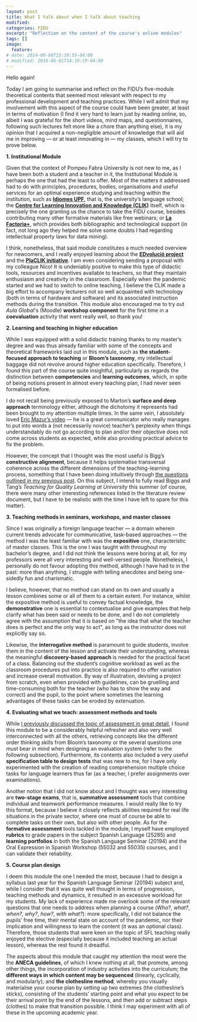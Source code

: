 ```yaml
---
layout: post
title: What I talk about when I talk about teaching
modified:
categories: FIDU
excerpt: "Reflection on the content of the course's online modules"
tags: []
image:
  feature:
# date: 2014-08-08T15:39:55-04:00
# modified: 2016-06-01T14:19:19-04:00
---
```


Hello again!

Today I am going to summarise and reflect on the FIDU’s five-module theoretical contents that seemed most relevant with respect to my professional development and teaching practices. While I will admit that my involvement with this aspect of the course could have been greater, at least in terms of motivation (I find it very hard to learn just by reading online, so, albeit I was grateful for the short videos, mind maps, and questionnaires, following such lectures felt more like a chore than anything else), it is my opinion that I acquired a non-negligible amount of knowledge that will aid me in improving — or at least innovating in — my classes, which I will try to prove below.


**1. Institutional Module**

Given that the context of Pompeu Fabra University is not new to me, as I have been both a student and a teacher in it, the Institutional Module is perhaps the one that had the least to offer. Most of the matters it addressed had to do with principles, procedures, bodies, organisations and useful services for an optimal experience studying and teaching within the institution, such as <a href="https://www.upf.edu/web/idiomesupf" target="_blank">**Idiomes UPF**</a>, that is, the university’s language school; the <a href="https://www.upf.edu/web/clik" target="_blank">**Centre for Learning Innovation and Knowledge (CLIK)**</a> itself, which is precisely the one granting us the chance to take the FIDU course, besides contributing many other formative materials like free webinars; or <a href="https://www.upf.edu/web/factoria" target="_blank">**La Factoria+**</a>, which provides both bibliographic and technological support (in fact, not long ago they helped me solve some doubts I had regarding intellectual property laws for data mining).

I think, nonetheless, that said module constitutes a much needed overview for newcomers, and I really enjoyed learning about the <a href="https://www.upf.edu/web/edvolucio" target="_blank">**EDvolució project**</a> and the <a href="https://www.upf.edu/web/clik/ajuts-placlik" target="_blank">**PlaCLIK initiative**</a>. I am even considering sending a proposal with my colleague Nico! It is undeniably positive to make this type of didactic tools, resources and incentives available to teachers, so that they maintain enthusiasm and creativity in the classroom. Especially when the pandemic started and we had to switch to online teaching, I believe the CLIK made a big effort to accompany lecturers not so well acquainted with technology (both in terms of hardware and software) and its associated instruction methods during the transition. This module also encouraged me to try out _Aula Global_'s (Moodle) **workshop component** for the first time in a **coevaluation** activity that went really well, so thank you!

**2. Learning and teaching in higher education**

While I was equipped with a solid didactic training thanks to my master’s degree and was thus already familiar with some of the concepts and theoretical frameworks laid out in this module, such as **the student-focused approach to teaching** or **Bloom’s taxonomy**, my intellectual baggage did not revolve around higher education specifically. Therefore, I found this part of the course quite insightful, particularly as regards the distinction between **competencies** and **learning outcomes**, which, in spite of being notions present in almost every teaching plan, I had never seen formalised before.

I do not recall being previously exposed to Marton’s **surface and deep approach** terminology either, although the dichotomy it represents had been brought to my attention multiple times. In the same vein, I absolutely loved <a href="https://www.youtube.com/watch?v=WwslBPj8GgI" target="_blank">Eric Mazur’s video</a> — he is a great communicator who really manages to put into words a (not necessarily novice) teacher’s perplexity when things understandably do not go according to plan and/or their objective does not come across students as expected, while also providing practical advice to fix the problem.

However, the concept that I thought was the most useful is Bigg’s **constructive alignment**, because it helps systematise transversal coherence across the different dimensions of the teaching-learning process, something that I have been doing intuitively through <a href="https://immalopez.github.io/fidu/teaching-career-and-philosophy/" target="_blank">the questions outlined in my previous post</a>. On this subject, I intend to fully read Biggs and Tang’s _Teaching for Quality Learning at University_ this summer (of course, there were many other interesting references listed in the literature review document, but I have to be realistic with the time I have left to spare for this matter).

**3. Teaching methods in seminars, workshops, and master classes**

Since I was originally a foreign language teacher — a domain wherein current trends advocate for communicative, task-based approaches — the method I was the least familiar with was the **expositive** one, characteristic of master classes. This is the one I was taught with throughout my bachelor’s degree, and I did not think the lessons were boring at all, for my professors were all very interesting and well-versed people. Nonetheless, I personally do not favour adopting this method, although I have had to in the past: more than anything, I struggle with telling anecdotes and being one-sidedly fun and charismatic.

I believe, however, that no method can stand on its own and usually a lesson combines some or all of them to a certain extent. For instance, whilst the expositive method is useful to convey factual knowledge, the **demonstrative** one is essential to contextualise and give examples that help clarify what has been said or needs to be done, and I do not completely agree with the assumption that it is based on "the idea that what the teacher does is perfect and the only way to act", as long as the instructor does not explicitly say so.

Likewise, the **interrogative method** is paramount to guide students, involve them in the content of the lesson and activate their understanding, whereas the meaningful **discovery-based approach** is needed for the practical facet of a class. Balancing out the student’s cognitive workload as well as the classroom procedures put into practice is also required to offer variation and increase overall motivation. By way of illustration, devising a project from scratch, even when provided with guidelines, can be gruelling and time-consuming both for the teacher (who has to show the way and correct) and the pupil, to the point where sometimes the learning advantages of these tasks can be eroded by extenuation.

**4. Evaluating what we teach: assessment methods and tools**

While <a href="https://immalopez.github.io/blog/evaluacion-antes-y-despues/" target="_blank">I previously discussed the topic of assessment in great detail</a>, I found this module to be a considerably helpful refresher and also very well interconnected with all the others, retrieving concepts like the different order thinking skills from Bloom’s taxonomy or the several questions one must bear in mind when designing an evaluation system (refer to the following subsection). Furthermore, its contents also included a very useful **specification table to design tests** that was new to me, for I have only experimented with the creation of reading comprehension multiple choice tasks for language learners thus far (as a teacher, I prefer assignments over examinations).

Another notion that I did not know about and I thought was very interesting are **two-stage exams**, that is, **summative assessment** tools that combine individual and teamwork performance measures. I would really like to try this format, because I believe it closely reflects abilities required for real life situations in the private sector, where one must of course be able to complete tasks on their own, but also with other people. As for the **formative assessment** tools tackled in the module, I myself have employed **rubrics** to grade papers in the subject Spanish Language (25285) and **learning portfolios** in both the Spanish Language Seminar (20194) and the Oral Expression in Spanish Workshop (55032 and 55035) courses, and I can validate their reliability.

**5. Course plan design**

I deem this module the one I needed the most, because I had to design a syllabus last year for the Spanish Language Seminar (20194) subject and, while I consider that it was quite well thought in terms of progression, teaching methods and dynamics, it resulted in an excessive workload for my students. My lack of experience made me overlook some of the relevant questions that one needs to address when planning a course (_Who?_, _what?_, _when?_, _why?_, _how?_, _with what?_): more specifically, I did not balance the pupils’ free time, their mental state on account of the pandemic, nor their implication and willingness to learn the content (it was an optional class). Therefore, those students that were keen on the topic of SFL teaching really enjoyed the elective (especially because it included teaching an actual lesson), whereas the rest found it dreadful.

The aspects about this module that caught my attention the most were the the **ANECA guidelines**, of which I knew nothing at all, that promote, among other things, the incorporation of industry activities into the curriculum; the **different ways in which content may be sequenced** (linearly, cyclically, and modularly); and **the clothesline method**, whereby you visually materialise your course plan by setting up two extremes (the clothesline’s sticks), consisting of the students’ starting point and what you expect to be their arrival point by the end of the lessons, and then add or subtract steps (clothes) to make that transition possible. I think I may experiment with all of these in the upcoming academic year.
